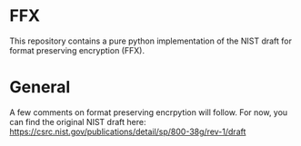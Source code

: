 # FFX
This repository contains a pure python implementation of the NIST draft for format preserving encryption (FFX).

# General
A few comments on format preserving encrpytion will follow. For now, you can find the original NIST draft here: https://csrc.nist.gov/publications/detail/sp/800-38g/rev-1/draft
